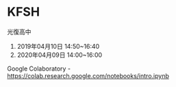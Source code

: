 # KFSH
光復高中

1. 2019年04月10日 14:50~16:40
2. 2020年04月09日 14:00~16:00

Google Colaboratory - https://colab.research.google.com/notebooks/intro.ipynb
